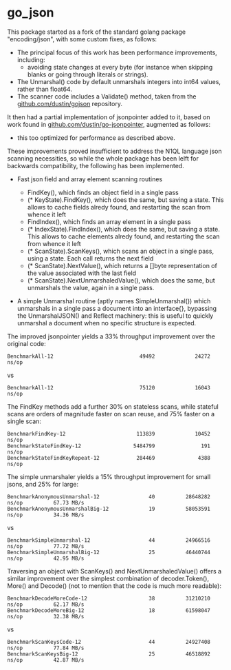 # go_json

This package started as a fork of the standard golang package "encoding/json",
with some custom fixes, as follows:

* The principal focus of this work has been performance improvements, including:
    * avoiding state changes at every byte (for instance when skipping blanks or going through literals or strings).
* The Unmarshal() code by default unmarshals integers into int64 values, rather than float64.
* The scanner code includes a Validate() method, taken from the [github.com/dustin/gojson](http://github.com/dustin/gojson) repository.

It then had a partial implementation of jsonpointer added to it, based on work found in [github.com/dustin/go-jsonpointer](http://github.com/dustin/go-jsonpointer), augmented as follows:

* this too optimized for performance as described above.

These improvements proved insufficient to address the N1QL language json scanning necessities, so while the whole package has been lelft for backwards compatibility, the following
has been implemented.

* Fast json field and array element scanning routines
    * FindKey(), which finds an object field in a single pass
    * (* KeyState).FindKey(), which does the same, but saving a state. This allows to cache fields alredy found, and restarting the scan from whence it left
    * FindIndex(), which finds an array element  in a single pass
    * (* IndexState).FindIndex(), which does the same, but saving a state. This allows to cache elements alredy found, and restarting the scan from whence it left
    * (* ScanState).ScanKeys(), which scans an object in a single pass, using a state. Each call returns the next field
    * (* ScanState).NextValue(), which returns a []byte representation of the value associated with the last field
    * (* ScanState).NextUnmarshaledValue(), which does the same, but unmarshals the value, again in a single pass.

* A simple Unmarshal routine (aptly names SimpleUnmarshal()) which unmarshals in a single pass a document into an interface{}, bypassing the UnmarshalJSON() and Reflect machinery:
this is useful to quickly unmarshal a document when no specific structure is expected.

The improved jsonpointer yields a 33% throughput improvement over the original code:

    BenchmarkAll-12                            49492             24272 ns/op

vs

    BenchmarkAll-12                            75120             16043 ns/op

The FindKey methods add a further 30% on stateless scans, while stateful scans are orders of magnitude faster on scan reuse, and 75% faster on a single scan:

    BenchmarkFindKey-12                       113839             10452 ns/op
    BenchmarkStateFindKey-12                 5484799               191 ns/op
    BenchmarkStateFindKeyRepeat-12            284469              4388 ns/op

The simple unmarshaler yields a 15% throughput improvement for small jsons, and 25% for large:

    BenchmarkAnonymousUnmarshal-12                40          28648282 ns/op          67.73 MB/s
    BenchmarkAnonymousUnmarshalBig-12             19          58053591 ns/op          34.36 MB/s

vs

    BenchmarkSimpleUnmarshal-12                   44          24966516 ns/op          77.72 MB/s
    BenchmarkSimpleUnmarshalBig-12                25          46440744 ns/op          42.95 MB/s

Traversing an object with ScanKeys() and NextUnmarshaledValue() offers a similar improvement over the simplest combination of
decoder.Token(), More() and Decode() (not to mention that the code is much more readable):

    BenchmarkDecodeMoreCode-12                    38          31210210 ns/op          62.17 MB/s
    BenchmarkDecodeMoreBig-12                     18          61598047 ns/op          32.38 MB/s

vs

    BenchmarkScanKeysCode-12                      44          24927408 ns/op          77.84 MB/s
    BenchmarkScanKeysBig-12                       25          46518892 ns/op          42.87 MB/s
